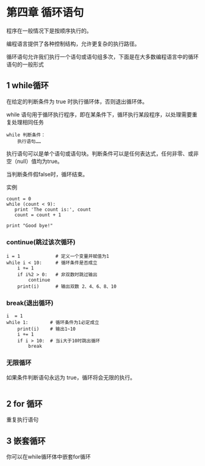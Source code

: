 # 第四章 循环语句
程序在一般情况下是按顺序执行的。

编程语言提供了各种控制结构，允许更复杂的执行路径。

循环语句允许我们执行一个语句或语句组多次，下面是在大多数编程语言中的循环语句的一般形式

## 1 while循环
在给定的判断条件为 true 时执行循环体，否则退出循环体。

while 语句用于循环执行程序，即在某条件下，循环执行某段程序，以处理需要重复处理相同任务
```
while 判断条件：
    执行语句……
```
执行语句可以是单个语句或语句块。判断条件可以是任何表达式，任何非零、或非空（null）值均为true。

当判断条件假false时，循环结束。

实例
```
count = 0
while (count < 9):
   print 'The count is:', count
   count = count + 1
 
print "Good bye!"
```

### continue(跳过该次循环)
```
i = 1             # 定义一个变量并赋值为1
while i < 10:     # 循环条件是否成立
    i += 1       
    if i%2 > 0:   # 非双数时跳过输出
        continue
    print(i)      # 输出双数 2、4、6、8、10
```

### break(退出循环) 
```
i  = 1
while 1:        # 循环条件为1必定成立
    print(i)    # 输出1~10
    i += 1
    if i > 10:  # 当i大于10时跳出循环
        break
```

### 无限循环
如果条件判断语句永远为 true，循环将会无限的执行。
```

```

## 2 for 循环
重复执行语句

## 3 嵌套循环
你可以在while循环体中嵌套for循环
